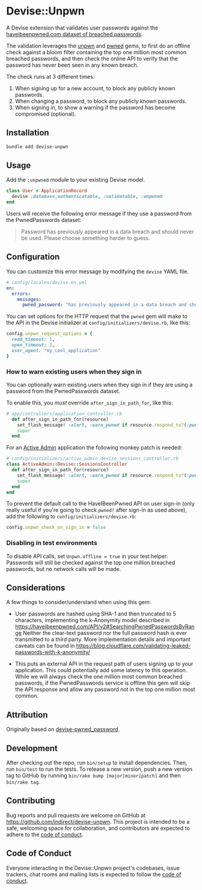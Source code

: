 # Devise::Unpwn

A Devise extension that validates user passwords against the [haveibeenpwned.com dataset of breached passwords](https://haveibeenpwned.com/Passwords).

The validation leverages the [unpwn](https://github.com/indirect/unpwn) and [pwned](https://github.com/philnash/pwned) gems, to first do an offline check against a bloom filter containing the top one million most common breached passwords, and then check the online API to verify that the password has never been seen in any known breach.

The check runs at 3 different times:
1. When signing up for a new account, to block any publicly known passwords.
2. When changing a password, to block any publicly known passwords.
3. When signing in, to show a warning if the password has become compromised (optional).

## Installation

```bash
bundle add devise-unpwn
```

## Usage

Add the `:unpwned` module to your existing Devise model.

```ruby
class User < ApplicationRecord
  devise :database_authenticatable, :validatable, :unpwned
end
```

Users will receive the following error message if they use a password from the
PwnedPasswords dataset:

> Password has previously appeared in a data breach and should never be used. Please choose something harder to guess.

## Configuration

You can customize this error message by modifying the `devise` YAML file.

```yml
# config/locales/devise.en.yml
en:
  errors:
    messages:
      pwned_password: "has previously appeared in a data breach and should never be used. If you've ever used it anywhere before, change it immediately!"
```

You can set options for the HTTP request that the `pwned` gem will make to the API in the Devise initializer at `config/initializers/devise.rb`, like this:

```ruby
config.unpwn_request_options = {
  read_timeout: 1,
  open_timeout: 2,
  user_agent: "my_cool_application"
}
```

### How to warn existing users when they sign in

You can optionally warn existing users when they sign in if they are using a password from the PwnedPasswords dataset.

To enable this, you _must_ override `after_sign_in_path_for`, like this:

```ruby
# app/controllers/application_controller.rb
  def after_sign_in_path_for(resource)
    set_flash_message! :alert, :warn_pwned if resource.respond_to?(:pwned?) && resource.pwned?
    super
  end
```

For an [Active Admin](https://github.com/activeadmin/activeadmin) application the following monkey patch is needed:

```ruby
# config/initializers/active_admin_devise_sessions_controller.rb
class ActiveAdmin::Devise::SessionsController
  def after_sign_in_path_for(resource)
    set_flash_message! :alert, :warn_pwned if resource.respond_to?(:pwned?) && resource.pwned?
    super
  end
end
```

To prevent the default call to the HaveIBeenPwned API on user sign-in (only
really useful if you're going to check `pwned?` after sign-in as used above),
add the following to `config/initializers/devise.rb`:

```ruby
config.unpwn_check_on_sign_in = false
```

### Disabling in test environments

To disable API calls, set `Unpwn.offline = true` in your test helper. Passwords will still be checked against the top one million breached passwords, but no network calls will be made.

## Considerations

A few things to consider/understand when using this gem:

* User passwords are hashed using SHA-1 and then truncated to 5 characters, implementing the k-Anonymity model described in https://haveibeenpwned.com/API/v2#SearchingPwnedPasswordsByRange Neither the clear-text password nor the full password hash is ever transmitted to a third party. More implementation details and important caveats can be found in https://blog.cloudflare.com/validating-leaked-passwords-with-k-anonymity/

* This puts an external API in the request path of users signing up to your application. This could potentially add some latency to this operation. While we will always check the one million most common breached passwords, if the PwnedPasswords service is offline this gem will skip the API response and allow any password not in the top one million most common.

## Attribution

Originally based on [devise-pwned_password](https://github.com/michaelbanfield/devise-pwned_password).

## Development

After checking out the repo, run `bin/setup` to install dependencies. Then, run `bin/test` to run the tests. To release a new version, push a new version tag to GitHub by running `bin/rake bump [major|minor|patch]` and then `bin/rake tag`.

## Contributing

Bug reports and pull requests are welcome on GitHub at https://github.com/indirect/devise-unpwn. This project is intended to be a safe, welcoming space for collaboration, and contributors are expected to adhere to the [code of conduct](https://github.com/indirect/devise-unpwn/blob/main/CODE_OF_CONDUCT.md).

## Code of Conduct

Everyone interacting in the Devise::Unpwn project's codebases, issue trackers, chat rooms and mailing lists is expected to follow the [code of conduct](https://github.com/indirect/devise-unpwn/blob/main/CODE_OF_CONDUCT.md).
